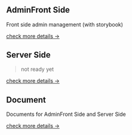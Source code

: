 #

## AdminFront Side

Front side admin management (with storybook)

[check more details ->](./adminfront/README.md)

## Server Side

> not ready yet

[check more details ->](./serverside)

## Document

Documents for AdminFront Side and Server Side

[check more details ->](./document/)
